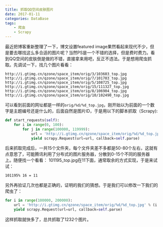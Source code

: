 ```yaml
---
title: 抓取QQ空间皮肤图片
date: 2017-01-11
categories: DataBase
tags:
	- 爬虫
	- Scrapy
---
```

最近把博客重新整理了一下，博文设置featured image果然看起来现代不少，但是要去哪找这么多合适的图片呢？当然PS是一个不错的选择，但是费时费力。看到QQ空间的皮肤倒是做的不错，直接拿来用吧，反正不违法。于是想用爬虫抓取。先调试一下，找几个图片看看：
```
http://i.gtimg.cn/qzone/space_item/orig/3/103603_top.jpg
http://i.gtimg.cn/qzone/space_item/orig/7/101703_top.jpg
http://i.gtimg.cn/qzone/space_item/orig/5/108725_top.jpg
http://i.gtimg.cn/qzone/space_item/orig/15/111327_top.jpg
http://i.gtimg.cn/qzone/space_item/orig/8/106904_top.jpg
http://i.gtimg.cn/qzone/space_item/orig/10/102490_top.jpg
```
可以看到前面的网址都是一样的`orig/%d/%d_top.jpg`，刚开始以为前面的一个数字是主题编号还是什么的，后面自然是图片ID，于是用以下的脚本抓取（Scrapy):
```python
def start_requests(self):
    for i in range(0, 100):
        for j in range(100000, 119999):
            url = 'http://i.gtimg.cn/qzone/space_item/orig/%d/%d_top.jpg' % (i, j)        
            yield scrapy.Request(url=url, callback=self.parse)
```
后来抓取完成后，一共15个文件夹，每个文件夹差不多都是50-80个左右，这就有点意思了，可能腾讯利用了分布式的图片服务器，分散到0-15个不同的服务器上。随便找一个看看：
101195_top.jpg在11下面，通常取余的方式实现，于是来试试：
```
101195% 16 = 11
```
另外再验证几次也都是正确的，证明的我们的猜想。于是我们可以修改一下我们的爬虫了：
```python
for i in range(100000, 200000):
    url = 'http://i.gtimg.cn/qzone/space_item/orig/%d/%d_top.jpg' % (i % 16, i) 
    yield scrapy.Request(url=url, callback=self.parse)
```
这样抓取就快多了，总共抓取了1232个图片。